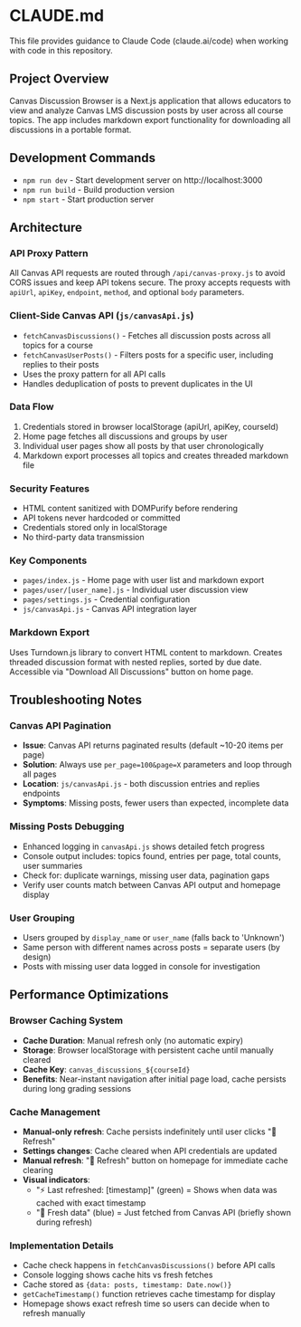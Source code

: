 # CLAUDE.md

This file provides guidance to Claude Code (claude.ai/code) when working with code in this repository.

## Project Overview

Canvas Discussion Browser is a Next.js application that allows educators to view and analyze Canvas LMS discussion posts by user across all course topics. The app includes markdown export functionality for downloading all discussions in a portable format.

## Development Commands

- `npm run dev` - Start development server on http://localhost:3000
- `npm run build` - Build production version
- `npm start` - Start production server

## Architecture

### API Proxy Pattern
All Canvas API requests are routed through `/api/canvas-proxy.js` to avoid CORS issues and keep API tokens secure. The proxy accepts requests with `apiUrl`, `apiKey`, `endpoint`, `method`, and optional `body` parameters.

### Client-Side Canvas API (`js/canvasApi.js`)
- `fetchCanvasDiscussions()` - Fetches all discussion posts across all topics for a course
- `fetchCanvasUserPosts()` - Filters posts for a specific user, including replies to their posts
- Uses the proxy pattern for all API calls
- Handles deduplication of posts to prevent duplicates in the UI

### Data Flow
1. Credentials stored in browser localStorage (apiUrl, apiKey, courseId)
2. Home page fetches all discussions and groups by user
3. Individual user pages show all posts by that user chronologically
4. Markdown export processes all topics and creates threaded markdown file

### Security Features
- HTML content sanitized with DOMPurify before rendering
- API tokens never hardcoded or committed
- Credentials stored only in localStorage
- No third-party data transmission

### Key Components
- `pages/index.js` - Home page with user list and markdown export
- `pages/user/[user_name].js` - Individual user discussion view
- `pages/settings.js` - Credential configuration
- `js/canvasApi.js` - Canvas API integration layer

### Markdown Export
Uses Turndown.js library to convert HTML content to markdown. Creates threaded discussion format with nested replies, sorted by due date. Accessible via "Download All Discussions" button on home page.

## Troubleshooting Notes

### Canvas API Pagination
- **Issue**: Canvas API returns paginated results (default ~10-20 items per page)
- **Solution**: Always use `per_page=100&page=X` parameters and loop through all pages
- **Location**: `js/canvasApi.js` - both discussion entries and replies endpoints
- **Symptoms**: Missing posts, fewer users than expected, incomplete data

### Missing Posts Debugging
- Enhanced logging in `canvasApi.js` shows detailed fetch progress
- Console output includes: topics found, entries per page, total counts, user summaries
- Check for: duplicate warnings, missing user data, pagination gaps
- Verify user counts match between Canvas API output and homepage display

### User Grouping
- Users grouped by `display_name` or `user_name` (falls back to 'Unknown')
- Same person with different names across posts = separate users (by design)
- Posts with missing user data logged in console for investigation

## Performance Optimizations

### Browser Caching System
- **Cache Duration**: Manual refresh only (no automatic expiry)
- **Storage**: Browser localStorage with persistent cache until manually cleared
- **Cache Key**: `canvas_discussions_${courseId}` 
- **Benefits**: Near-instant navigation after initial page load, cache persists during long grading sessions

### Cache Management
- **Manual-only refresh**: Cache persists indefinitely until user clicks "🔄 Refresh"
- **Settings changes**: Cache cleared when API credentials are updated
- **Manual refresh**: "🔄 Refresh" button on homepage for immediate cache clearing
- **Visual indicators**: 
  - "⚡ Last refreshed: [timestamp]" (green) = Shows when data was cached with exact timestamp
  - "🔄 Fresh data" (blue) = Just fetched from Canvas API (briefly shown during refresh)

### Implementation Details
- Cache check happens in `fetchCanvasDiscussions()` before API calls
- Console logging shows cache hits vs fresh fetches
- Cache stored as `{data: posts, timestamp: Date.now()}`
- `getCacheTimestamp()` function retrieves cache timestamp for display
- Homepage shows exact refresh time so users can decide when to refresh manually